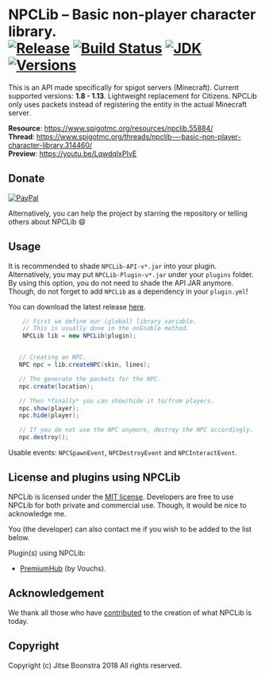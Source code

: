 NPCLib – Basic non-player character library.<br>
[![Release](https://jitpack.io/v/JitseB/NPCLib.svg)](https://github.com/JitseB/NPCLib/releases)
[![Build Status](https://travis-ci.org/JitseB/NPCLib.svg?branch=master)](https://travis-ci.org/JitseB/NPCLib)
[![JDK](https://img.shields.io/badge/Using-Java%208-blue.svg)](http://jdk.java.net/8/)
[![Versions](https://img.shields.io/badge/MC-1.8%20--%201.13-blue.svg)](https://github.com/JitseB/NPCLib/releases)
=

This is an API made specifically for spigot servers (Minecraft). Current supported versions: **1.8 - 1.13**. Lightweight replacement for Citizens. NPCLib only uses packets instead of registering the entity in the actual Minecraft server.

**Resource**: https://www.spigotmc.org/resources/npclib.55884/  
**Thread**: https://www.spigotmc.org/threads/npclib-–-basic-non-player-character-library.314460/  
**Preview**: https://youtu.be/LqwdqIxPIvE

## Donate

[![PayPal](https://cdn.rawgit.com/twolfson/paypal-github-button/1.0.0/dist/button.svg)](https://paypal.me/JitseB)

Alternatively, you can help the project by starring the repository or telling others about NPCLib :smile:

## Usage

It is recommended to shade `NPCLib-API-v*.jar` into your plugin.
Alternatively, you may put `NPCLib-Plugin-v*.jar` under your `plugins` folder. By using this option, you do not need to shade the API JAR anymore. Though, do not forget to add `NPCLib` as a dependency in your `plugin.yml`!

You can download the latest release [here](https://github.com/JitseB/NPCLib/releases/latest).

```Java
    // First we define our (global) library variable.
    // This is usually done in the onEnable method.
    NPCLib lib = new NPCLib(plugin);
```

```Java

   // Creating an NPC.
   NPC npc = lib.createNPC(skin, lines);

   // The generate the packets for the NPC.
   npc.create(location);

   // Then *finally* you can show/hide it to/from players.
   npc.show(player);
   npc.hide(player);

   // If you do not use the NPC anymore, destroy the NPC accordingly.
   npc.destroy();
```

Usable events: `NPCSpawnEvent`, `NPCDestroyEvent` and `NPCInteractEvent`.

## License and plugins using NPCLib

NPCLib is licensed under the [MIT license](https://github.com/JitseB/NPCLib/blob/master/LICENSE.md).
Developers are free to use NPCLib for both private and commercial use. Though, it would be nice to acknowledge me.

You (the developer) can also contact me if you wish to be added to the list below.

Plugin(s) using NPCLib:
 - [PremiumHub](https://www.spigotmc.org/resources/premiumhub-a-new-recode-is-soon-here.32110/) (by Vouchs).

## Acknowledgement

We thank all those who have [contributed](https://github.com/JitseB/NPCLib/graphs/contributors) to the creation of what NPCLib is today.

## Copyright

Copyright (c) Jitse Boonstra 2018 All rights reserved.
